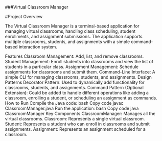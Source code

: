 ###Virtual Classroom Manager

#Project Overview

The Virtual Classroom Manager is a terminal-based application for managing virtual classrooms, handling class scheduling, student enrollments, and assignment submissions. The application supports multiple classrooms, students, and assignments with a simple command-based interaction system.

Features
Classroom Management: Add, list, and remove classrooms.
Student Management: Enroll students into classrooms and view the list of students in a particular class.
Assignment Management: Schedule assignments for classrooms and submit them.
Command-Line Interface: A simple CLI for managing classrooms, students, and assignments.
Design Patterns
Decorator Pattern: Used to dynamically add functionality for classrooms, students, and assignments.
Command Pattern (Optional Extension): Could be added to handle different operations like adding a classroom, enrolling a student, or scheduling an assignment as commands.
How to Run
Compile the Java code:
bash
Copy code
javac ClassroomManager.java
Run the application:
bash
Copy code
java ClassroomManager
Key Components
ClassroomManager: Manages all the virtual classrooms.
Classroom: Represents a single virtual classroom.
Student: Represents a student who can enroll in classrooms and submit assignments.
Assignment: Represents an assignment scheduled for a classroom.
